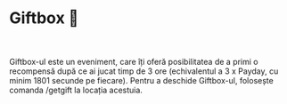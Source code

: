 # Giftbox 🎁
<br><br>
Giftbox-ul este un eveniment, care îți oferă posibilitatea de a primi o recompensă după ce ai jucat timp de 3 ore (echivalentul a 3 x Payday, cu minim 1801 secunde pe fiecare).
Pentru a deschide Giftbox-ul, folosește comanda /getgift la locația acestuia.



